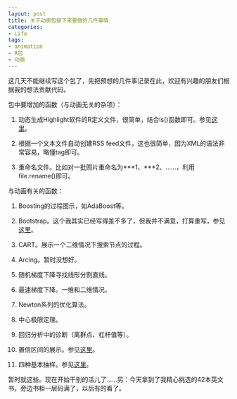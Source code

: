 ```yaml
---
layout: post
title: 关于动画包接下来要做的几件事情
categories:
- Life
tags:
- animation
- R包
- 动画
---
```


这几天不能继续写这个包了，先把预想的几件事记录在此，欢迎有兴趣的朋友们根据我的想法贡献代码。

包中要增加的函数（与动画无关的杂项）：



	
  1. 动态生成Highlight软件的R定义文件，很简单，结合ls()函数即可。参见[这里](http://yihui.name/en/2007/09/r-language-definition-file-for-highlight/)。

	
  2. 根据一个文本文件自动创建RSS feed文件，这也很简单，因为XML的语法非常容易，略懂tag即可。

	
  3. 重命名文件。比如对一批照片重命名为***1、***2、……，利用file.rename()即可。


与动画有关的函数：

	
  1. Boosting的过程图示，如AdaBoost等。

	
  2. Bootstrap。这个我其实已经写得差不多了，但我并不满意，打算重写，参见[这里](http://r.yihui.name/stat/machine_learning/bootstrapping/index.htm)。

	
  3. CART。展示一个二维情况下搜索节点的过程。

	
  4. Arcing。暂时没想好。

	
  5. 随机梯度下降寻找线形分割直线。

	
  6. 最速梯度下降。一维和二维情况。

	
  7. Newton系列的优化算法。

	
  8. 中心极限定理。

	
  9. 回归分析中的诊断（离群点、杠杆值等）。

	
  10. 置信区间的展示。参见[这里](http://yihui.name/en/2007/10/demonstration-of-confidence-intervals-using-r-animated/)。

	
  11. 四种基本抽样。参见[这里](http://r.yihui.name/stat/sampling_survey/index.htm)。


暂时就这些。现在开始干别的活儿了……另：今天拿到了我精心挑选的42本英文书，旁边书柜一层码满了，以后有的看了。
